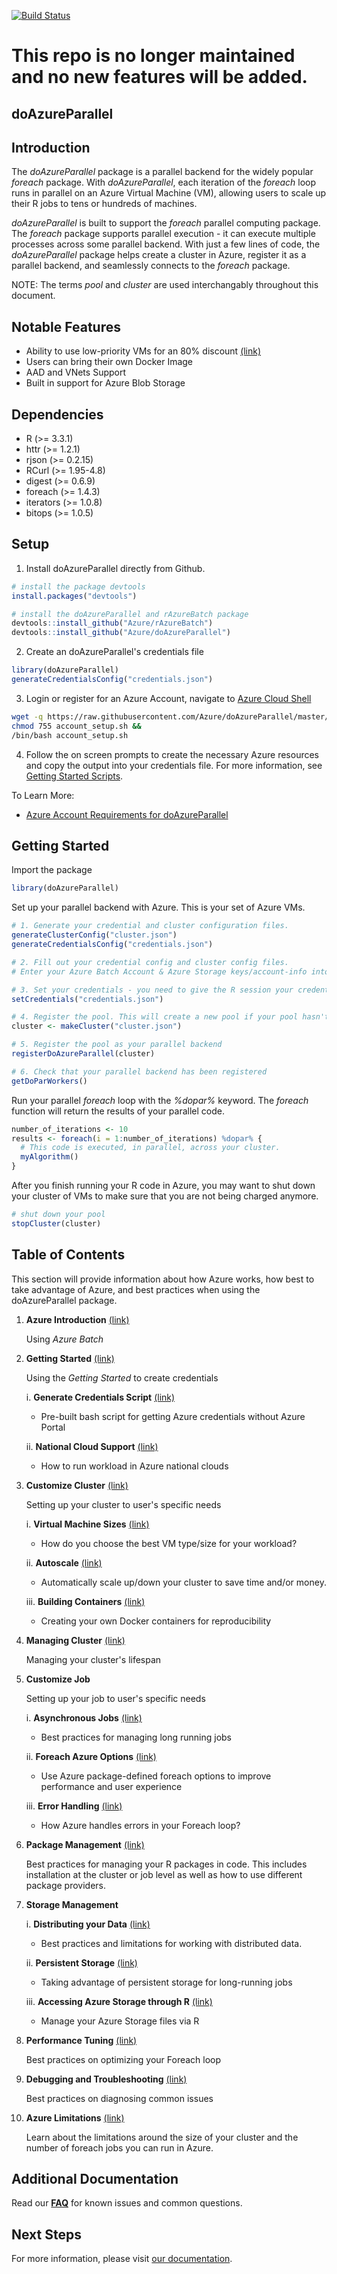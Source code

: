 [![Build Status](https://travis-ci.org/Azure/doAzureParallel.svg?branch=master)](https://travis-ci.org/Azure/doAzureParallel)

# This repo is no longer maintained and no new features will be added.

## doAzureParallel

## Introduction

The *doAzureParallel* package is a parallel backend for the widely popular *foreach* package. With *doAzureParallel*, each iteration of the *foreach* loop runs in parallel on an Azure Virtual Machine (VM), allowing users to scale up their R jobs to tens or hundreds of machines.

*doAzureParallel* is built to support the *foreach* parallel computing package. The *foreach* package supports parallel execution - it can execute multiple processes across some parallel backend. With just a few lines of code, the *doAzureParallel* package helps create a cluster in Azure, register it as a parallel backend, and seamlessly connects to the *foreach* package.

NOTE: The terms *pool* and *cluster* are used interchangably throughout this document.

## Notable Features
- Ability to use low-priority VMs for an 80% discount [(link)](./docs/31-vm-sizes.md#low-priority-vms)
- Users can bring their own Docker Image
- AAD and VNets Support
- Built in support for Azure Blob Storage

## Dependencies

- R (>= 3.3.1)
- httr (>= 1.2.1)
- rjson (>= 0.2.15)
- RCurl (>= 1.95-4.8)
- digest (>= 0.6.9)
- foreach (>= 1.4.3)
- iterators (>= 1.0.8)
- bitops (>= 1.0.5)

## Setup 

1) Install doAzureParallel directly from Github.

```R
# install the package devtools
install.packages("devtools")

# install the doAzureParallel and rAzureBatch package
devtools::install_github("Azure/rAzureBatch")
devtools::install_github("Azure/doAzureParallel")
```

2) Create an doAzureParallel's credentials file
``` R
library(doAzureParallel)
generateCredentialsConfig("credentials.json")
```

3) Login or register for an Azure Account, navigate to [Azure Cloud Shell](https://shell.azure.com)

``` sh 
wget -q https://raw.githubusercontent.com/Azure/doAzureParallel/master/account_setup.sh &&
chmod 755 account_setup.sh &&
/bin/bash account_setup.sh
```
4) Follow the on screen prompts to create the necessary Azure resources and copy the output into your credentials file. For more information, see [Getting Started Scripts](./docs/02-getting-started-script.md).

To Learn More:
- [Azure Account Requirements for doAzureParallel](./docs/04-azure-requirements.md)

## Getting Started

Import the package
```R
library(doAzureParallel)
```

Set up your parallel backend with Azure. This is your set of Azure VMs.
```R
# 1. Generate your credential and cluster configuration files.  
generateClusterConfig("cluster.json")
generateCredentialsConfig("credentials.json")

# 2. Fill out your credential config and cluster config files.
# Enter your Azure Batch Account & Azure Storage keys/account-info into your credential config ("credentials.json") and configure your cluster in your cluster config ("cluster.json")

# 3. Set your credentials - you need to give the R session your credentials to interact with Azure
setCredentials("credentials.json")

# 4. Register the pool. This will create a new pool if your pool hasn't already been provisioned.
cluster <- makeCluster("cluster.json")

# 5. Register the pool as your parallel backend
registerDoAzureParallel(cluster)

# 6. Check that your parallel backend has been registered
getDoParWorkers()
```

Run your parallel *foreach* loop with the *%dopar%* keyword. The *foreach* function will return the results of your parallel code.

```R
number_of_iterations <- 10
results <- foreach(i = 1:number_of_iterations) %dopar% {
  # This code is executed, in parallel, across your cluster.
  myAlgorithm()
}
```

After you finish running your R code in Azure, you may want to shut down your cluster of VMs to make sure that you are not being charged anymore.

```R
# shut down your pool
stopCluster(cluster)
```

## Table of Contents 
This section will provide information about how Azure works, how best to take advantage of Azure, and best practices when using the doAzureParallel package.

1. **Azure Introduction** [(link)](./docs/00-azure-introduction.md)

   Using *Azure Batch*

2. **Getting Started** [(link)](./docs/01-getting-started.md)

    Using the *Getting Started* to create credentials
    
    i. **Generate Credentials Script** [(link)](./docs/02-getting-started-script.md)

    - Pre-built bash script for getting Azure credentials without Azure Portal

    ii. **National Cloud Support** [(link)](./docs/03-national-clouds.md)

    - How to run workload in Azure national clouds

3. **Customize Cluster** [(link)](./docs/30-customize-cluster.md)

    Setting up your cluster to user's specific needs

    i. **Virtual Machine Sizes** [(link)](./docs/31-vm-sizes.md)
    
    - How do you choose the best VM type/size for your workload?

    ii. **Autoscale** [(link)](./docs/32-autoscale.md)
  
    - Automatically scale up/down your cluster to save time and/or money.
  
    iii. **Building Containers** [(link)](./docs/33-building-containers.md)
    
      - Creating your own Docker containers for reproducibility

4. **Managing Cluster** [(link)](./docs/40-clusters.md)

    Managing your cluster's lifespan

5. **Customize Job**

    Setting up your job to user's specific needs
    
    i. **Asynchronous Jobs** [(link)](./docs/51-long-running-job.md)
    
    - Best practices for managing long running jobs
  
    ii. **Foreach Azure Options** [(link)](./docs/52-azure-foreach-options.md)
        
    - Use Azure package-defined foreach options to improve performance and user experience
  
    iii. **Error Handling** [(link)](./docs/53-error-handling.md)
    
    - How Azure handles errors in your Foreach loop? 
    
6. **Package Management** [(link)](./docs/20-package-management.md)

    Best practices for managing your R packages in code. This includes installation at the cluster or job level as well as how to use different package providers.

7. **Storage Management**
    
    i. **Distributing your Data** [(link)](./docs/71-distributing-data.md)
    
    - Best practices and limitations for working with distributed data.

    ii. **Persistent Storage** [(link)](./docs/72-persistent-storage.md)

    - Taking advantage of persistent storage for long-running jobs
   
    iii. **Accessing Azure Storage through R** [(link)](./docs/73-managing-storage.md)
    
    - Manage your Azure Storage files via R 

8. **Performance Tuning** [(link)](./docs/80-performance-tuning.md)

    Best practices on optimizing your Foreach loop

9. **Debugging and Troubleshooting** [(link)](./docs/90-troubleshooting.md)
    
    Best practices on diagnosing common issues

10. **Azure Limitations** [(link)](./docs/91-quota-limitations.md)

    Learn about the limitations around the size of your cluster and the number of foreach jobs you can run in Azure.
   
## Additional Documentation
Read our [**FAQ**](./docs/92-faq.md) for known issues and common questions.

## Next Steps

For more information, please visit [our documentation](./docs/README.md).
